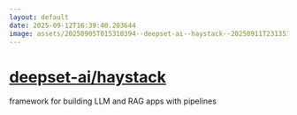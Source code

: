 ```yaml
---
layout: default
date: 2025-09-12T16:39:40.203644
image: assets/20250905T015310394--deepset-ai--haystack--20250911T231351795--cropped.png
---
```


# [deepset-ai/haystack](https://github.com/deepset-ai/haystack)

framework for building LLM and RAG apps with pipelines
